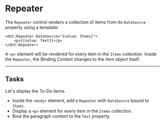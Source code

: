 ﻿---
Title: Repeater
Moniker: repeater
CodeTask:
    Path: 20_repeater.dothtml.csx
    Default: ToDo_10.dothtml
    Correct: ToDo_20.dothtml
    Dependencies:
        - ToDoViewModel_20.cs
---

# Repeater

The `Repeater` control renders a collection of items from its `DataSource` property using a template:

```dothtml
<dot:Repeater DataSource="{value: Items}">
    <p>{{value: Text}}</p>
</dot:Repeater>
```

A `<p>` element will be rendered for every item in the `Items` collection. Inside the `Repeater`, the Binding Context changes to the item object itself.

---

## Tasks

Let's display the To-Do items.

- Inside the `<body>` element, add a `Repeater` with `DataSource` bound to `Items`.
- Display a `<p>` element for every item in the `Items` collection.
- Bind the paragraph content to the `Text` property.
